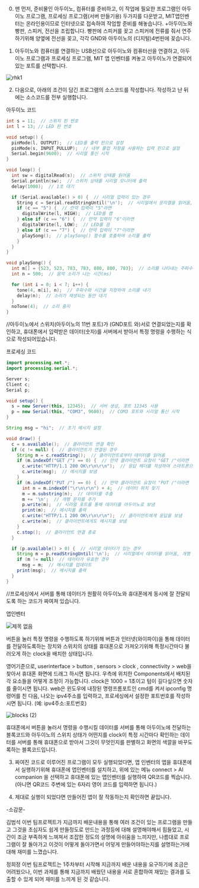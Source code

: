 0. 맨 먼저, 준비물인 아두이노, 컴퓨터를 준비하고, 이 작업에 필요한 프로그램인 아두이노 프로그램, 프로세싱 프로그램(서버 만들기용) 두가지를 다운받고, MIT앱인벤터는 온라인용이므로 인터넷으로 접속하여 작업할 준비를 해놓습니다.
+아두이노와 빵판, 스피커, 전선을 조립합니다.
빵판에 스피커를 꽂고 스피커에 전류를 줘서 연주하기위해 양옆에 전선을 꽂고, 각각 GND와 아두이노의 (디지털)4번핀에 꽂습니다.

2. 아두이노와 컴퓨터를 연결하는 USB선으로 아두이노와 컴퓨터선을 연결하고, 아두이노 프로그램과 프로세싱 프로그램, MIT 앱 인벤터를 켜놓고 아두이노가 연결되어있는 포트를 선택합니다.

![rhk1](https://github.com/irop3126/asdf/assets/127822814/1fa2f98b-b967-4058-916a-a69522d24d6c)

2. 다음으로, 아래의 조건이 담긴 프로그램의 소스코드를 작성합니다.
작성하고 난 뒤에는 소스코드를 전부 실행합니다.

아두이노 코드

```c++
int s = 11;  // 스위치 핀 번호
int l = 13; // LED 핀 번호

void setup() {
  pinMode(l, OUTPUT);  // LED를 출력 핀으로 설정
  pinMode(s, INPUT_PULLUP);  // 내부 풀업 저항을 사용하는 입력 핀으로 설정
  Serial.begin(9600);  // 시리얼 통신 시작
}

void loop() {
  int sw = digitalRead(s);  // 스위치 상태를 읽어옴
  Serial.println(sw);  // 스위치 상태를 시리얼 모니터에 출력
  delay(1000);  // 1초 대기

  if (Serial.available() > 0) {  // 시리얼 입력이 있는 경우
    String c = Serial.readStringUntil('\n');  // 시리얼에서 문자열을 읽어옴, 개행 문자('\n')까지 읽음
    if (c == "5") {  // 만약 입력이 "5"라면
      digitalWrite(l, HIGH);  // LED를 켬
    } else if (c == "6") {  // 만약 입력이 "6"이라면
      digitalWrite(l, LOW);  // LED를 끔
    } else if (c == "7") {  // 만약 입력이 "7"이라면
      playSong();  // playSong() 함수를 호출하여 소리를 출력
    }
  }
}

void playSong() {
  int m[] = {523, 523, 783, 783, 880, 880, 783};  // 소리를 나타내는 주파수 배열
  int n = 500;  // 음악 소리가 나는 시간(ms)

  for (int i = 0; i < 7; i++) {
    tone(4, m[i], n);  // 주파수와 시간을 지정하여 소리를 내기
    delay(n);  // 소리가 재생되는 동안 대기
  }
  noTone(4);  // 소리 중지
}
```
//아두이노에서 스위치(아두이노의 11번 포트)가 (GND포트 와)서로 연결되었는지를 확인하고, 휴대폰에서 입력받은 데이터(숫자)를 서버에서 받아서 특정 명령을 수행하는 식으로 작성되어있습니다.



프로세싱 코드
```java
import processing.net.*;
import processing.serial.*;

Server s;
Client c;
Serial p;

void setup() {
  s = new Server(this, 12345);  // 서버 생성, 포트 12345 사용
  p = new Serial(this, "COM3", 9600);  // COM3 포트와 시리얼 통신 시작
}

String msg = "hi";  // 초기 메시지 설정

void draw() {
  c = s.available();  // 클라이언트 연결 확인
  if (c != null) {  // 클라이언트가 연결된 경우
    String m = c.readString();  // 클라이언트로부터 데이터를 읽어옴
    if (m.indexOf("GET /") == 0) {  // 만약 클라이언트 요청이 "GET /"이라면
      c.write("HTTP/1.1 200 OK\r\n\r\n");  // 응답 헤더를 작성하여 스마트폰으로 보냄
      c.write(msg);  // 메시지를 보냄
    }
    if (m.indexOf("PUT /") == 0) {  // 만약 클라이언트 요청이 "PUT /"이라면
      int n = m.indexOf("\r\n\r\n") + 4;  // 데이터 위치 찾기
      m = m.substring(n);  // 데이터를 추출
      m += '\n';  // 개행 문자를 추가
      p.write(m);  // 시리얼 포트를 통해 데이터를 아두이노로 보냄
      print(m);  // 메시지를 출력
      c.write("HTTP/1.1 200 OK\r\n\r\n");  // 클라이언트에게 응답을 보냄
      c.write(m);  // 클라이언트에게도 메시지를 보냄
    }
    c.stop();  // 클라이언트 연결 종료
  }

  if (p.available() > 0) {  // 시리얼 데이터가 있는 경우
    String m = p.readStringUntil('\n');  // 시리얼에서 데이터를 읽어옴, 개행 문자('\n')까지 읽음
    if (m != null)  // 데이터가 유효한 경우
      msg = m;  // 메시지를 업데이트
    print(msg);  // 메시지를 출력
  }
}
```
//프로세싱에서 서버를 통해 데이터가 원활히 아두이노와 휴대폰에게 동시에 잘 전달되도록 하는 코드가 짜여져 있습니다.


앱인벤터

![제목 없음](https://github.com/irop3126/asdf/assets/127822814/fffe5fe5-cc79-49a1-98e0-7306a4cbf031)

버튼을 눌러 특정 명령을 수행하도록 하기위해 버튼과 인터넷(와이파이)을 통해 데이터를 전달하도록하는 장치와 스위치의 상태를 휴대폰으로 가져오기위해 특정시간마다 불러오게 하는 clock을 배치한 상태입니다.

영어기준으로, userinterface > button , sensors > clock , connectivity > web을 찾아서 휴대폰 화면에 드래그 하시면 됩니다.
우측에 위치한 Components에서 배치된 각 요소들을 어떻게 조정이 가능합니다.
clock은 1000 = 1초이고 텀이 길다싶으면 숫자를 줄이시면 됩니다.
web은 윈도우에 내장된 명령프롬포트인 cmd를 켜서 ipconfig 명령어를 친 다음, 나오는 ipv4주소를 입력하고, 프로세싱에서 설정한 포트번호를 작성하시면 됩니다. (예: ipv4주소:포트번호)

![blocks (2)](https://github.com/irop3126/asdf/assets/127822814/aa8ee3bb-32f6-4282-9668-24c479e43cbd)

휴대폰에서 버튼을 눌러서 명령을 수행시킬 데이터를 서버를 통해 아두이노에 전달하는 블록코드와 아두이노의 스위치 상태가 어떤지를 clock이 특정 시간마다 확인하는 데이터를 서버를 통해 휴대폰으로 받아서 그것이 무엇인지를 판별하고 화면의 색깔을 바꾸도록하는 블록코드입니다.

3. 짜여진 코드로 이루어진 프로그램이 모두 실행되었다면, 앱 인벤터의 앱을 휴대폰에서 실행하기위해 휴대폰에 앱인벤터를 설치하고, 위에 있는 메뉴 connect > AI companion 을 선택하고 휴대폰에 있는 앱인벤터를 실행하여 QR코드를 찍습니다. (아니면 QR코드 주변에 있는 6자리 영어 코드를 입력하면 됩니다.)

4. 제대로 실행이 되었다면 만들어진 앱이 잘 작동하는지 확인하면 끝입니다.


-소감문-

김범석
이번 팀프로젝트가 지금까지 배운내용을 통해 여러 조건이 있는 프로그램을 만들고 그것을 초심자도 쉽게 만들정도로 만드는 과정등에 대해 설명해야해서 힘들었고, 시간이 조금 부족하게 느껴져서 조잡한 정도의 설명에 아쉬움을 느끼지만, 나름대로 프로그램이 잘 돌아가고 이것이 어떻게 돌아가면서 어덯게 만들어야하는지를 설명하는거에 대해 재미를 느꼈습니다.

정희정
이번 팀프로젝트는 1주차부터 시작해 지금까지 배운 내용을 요구하기에 조금은 어려웠으나, 이번 과제를 통해 지금까지 배웠던 내용을 서로 혼합하여 재밌는 결과를 도출할 수 있게 되어 재미를 느끼게 된 것 같습니다.
